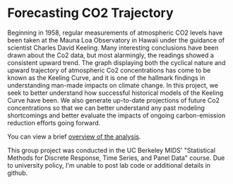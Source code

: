 # Forecasting CO2 Trajectory

Beginning in 1958, regular measurements of atmospheric CO2 levels have been taken at the Mauna Loa Observatory in Hawaii under the guidance of scientist Charles David Keeling. Many interesting conclusions have been drawn about the Co2 data, but most alarmingly, the readings showed a consistent upward trend. The graph displaying both the cyclical nature and upward trajectory of atmospheric Co2 concentrations has come to be known as the Keeling Curve, and it is one of the hallmark findings in understanding man-made impacts on climate change. In this project, we seek to better understand how successful historical models of the Keeling Curve have been. We also generate up-to-date projections of future Co2 concentrations so that we can better understand any past modeling shortcomings and better evaluate the impacts of ongoing carbon-emission reduction efforts going forward.

You can view a brief [overview of the analysis](https://github.com/haschuele/CO2/blob/main/Analysis%20Overview.md).

This group project was conducted in the UC Berkeley MIDS' "Statistical Methods for Discrete Response, Time Series, and Panel Data" course. Due to university policy, I'm unable to post lab code or additional details in github.
